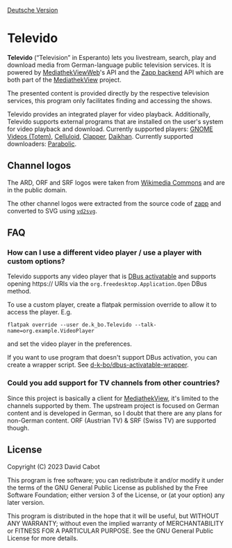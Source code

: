<!-- SPDX-FileCopyrightText: David Cabot <d-k-bo@mailbox.org> -->
<!-- SPDX-License-Identifier: GPL-3.0-or-later -->

[Deutsche Version](README.de.md)

# Televido

**Televido** (“Television” in Esperanto) lets you livestream, search, play and download media from German-language public television services. It is powered by [MediathekViewWeb](https://mediathekviewweb.de/)'s API and the [Zapp backend](https://github.com/mediathekview/zapp-backend) API which are both part of the [MediathekView](https://mediathekview.de/) project.

The presented content is provided directly by the respective television services, this program only facilitates finding and accessing the shows.

Televido provides an integrated player for video playback. Additionally, Televido supports external programs that are installed on the user's system for video playback and download.  Currently supported players: [GNOME Videos (Totem)](https://flathub.org/apps/org.gnome.Totem), [Celluloid](https://flathub.org/apps/io.github.celluloid_player.Celluloid), [Clapper](https://flathub.org/apps/com.github.rafostar.Clapper), [Daikhan](https://flathub.org/apps/io.gitlab.daikhan.stable). Currently supported downloaders: [Parabolic](https://flathub.org/apps/org.nickvision.tubeconverter).

## Channel logos

The ARD, ORF and SRF logos were taken from [Wikimedia Commons](https://commons.wikimedia.org) and are in the public domain.

The other channel logos were extracted from the source code of [zapp](https://github.com/mediathekview/zapp) and converted to SVG using [`vd2svg`](https://github.com/seanghay/vector-drawable-svg).

## FAQ

### How can I use a different video player / use a player with custom options?

Televido supports any video player that is [DBus activatable](https://specifications.freedesktop.org/desktop-entry-spec/latest/ar01s08.html) and supports opening https:// URIs via the `org.freedesktop.Application.Open` DBus method.

To use a custom player, create a flatpak permission override to allow it to access the player. E.g.

```
flatpak override --user de.k_bo.Televido --talk-name=org.example.VideoPlayer
```

and set the video player in the preferences.

If you want to use program that doesn't support DBus activation, you can create a wrapper script. See [d-k-bo/dbus-activatable-wrapper](https://github.com/d-k-bo/dbus-activatable-wrapper).

### Could you add support for TV channels from other countries?

Since this project is basically a client for [MediathekView](https://mediathekviewweb.de/), it's limited to the channels supported by them. The upstream project is focused on German content and is developed in German, so I doubt that there are any plans for non-German content.
ORF (Austrian TV) & SRF (Swiss TV) are supported though.

## License

Copyright (C) 2023 David Cabot

This program is free software; you can redistribute it and/or modify it under the terms of the GNU General Public License as published by the Free Software Foundation; either version 3 of the License, or (at your option) any later version.

This program is distributed in the hope that it will be useful, but WITHOUT ANY WARRANTY; without even the implied warranty of MERCHANTABILITY or FITNESS FOR A PARTICULAR PURPOSE. See the GNU General Public License for more details.
